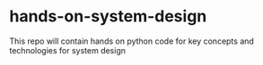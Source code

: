 # hands-on-system-design
This repo will contain hands on python code for key concepts and technologies for system design
